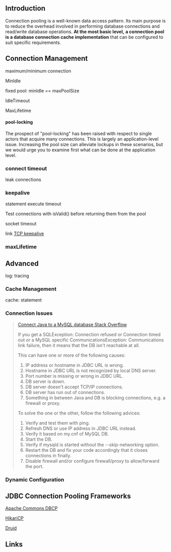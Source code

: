 ## Introduction



Connection pooling is a well-known data access pattern. 
Its main purpose is to reduce the overhead involved in performing database connections and read/write database operations.
**At the most basic level,** **a connection pool is a database connection cache implementation** that can be configured to suit specific requirements.

## Connection Management

maximum/minimum connection

MinIdle

fixed pool: minIdle == maxPoolSize

IdleTimeout

MaxLifetime

#### pool-locking

The prospect of "pool-locking" has been raised with respect to single actors that acquire many connections. This is largely an application-level issue.
Increasing the pool size can alleviate lockups in these scenarios, but we would urge you to examine first what can be done at the application level.

### connect timeout

leak connections

### keepalive

statement execute timeout

Test connections with isValid() before returning them from the pool

socket timeout

link [TCP keepalive](/docs/CS/CN/TCP/TCP.md?id=keepalive)

### maxLifetime

## Advanced

log: tracing

### Cache Management

cache: statement

### Connection Issues

> [Connect Java to a MySQL database Stack Overflow](https://stackoverflow.com/questions/2839321/connect-java-to-a-mysql-database/2840358#2840358)
>
> If you get a SQLException: Connection refused or Connection timed out or a MySQL specific CommunicationsException:
> Communications link failure, then it means that the DB isn't reachable at all.
>
> This can have one or more of the following causes:
>
> 1. IP address or hostname in JDBC URL is wrong.
> 2. Hostname in JDBC URL is not recognized by local DNS server.
> 3. Port number is missing or wrong in JDBC URL.
> 4. DB server is down.
> 5. DB server doesn't accept TCP/IP connections.
> 6. DB server has run out of connections.
> 7. Something in between Java and DB is blocking connections, e.g. a firewall or proxy.
>
> To solve the one or the other, follow the following advices:
>
> 1. Verify and test them with ping.
> 2. Refresh DNS or use IP address in JDBC URL instead.
> 3. Verify it based on my.cnf of MySQL DB.
> 4. Start the DB.
> 5. Verify if mysqld is started without the --skip-networking option.
> 6. Restart the DB and fix your code accordingly that it closes connections in finally.
> 7. Disable firewall and/or configure firewall/proxy to allow/forward the port.

### Dynamic Configuration

## JDBC Connection Pooling Frameworks

[Apache Commons DBCP](/docs/CS/Java/ConnectionPool/DBCP.md)

[HikariCP](/docs/CS/Java/ConnectionPool/HiKariCP.md)

[Druid](/docs/CS/Java/ConnectionPool/Druid.md)

## Links

　